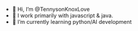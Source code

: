 - 👋 Hi, I’m @TennysonKnoxLove
- 👀 I work primarily with javascript & java.
- 🌱 I’m currently learning python/AI development
